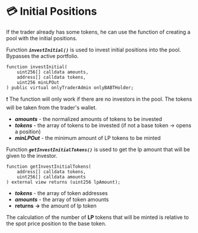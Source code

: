 # 💳 Initial Positions

If the trader already has some tokens, he can use the function of creating a pool with the initial positions.

Function ***`investInitial()`*** is used to invest initial positions into the pool. Bypasses the active portfolio.

```solidity
function investInitial(
    uint256[] calldata amounts,
    address[] calldata tokens,
    uint256 minLPOut
) public virtual onlyTraderAdmin onlyBABTHolder;
```

❗ The function will only work if there are no investors in the pool. The tokens will be taken from the trader's wallet.

- ***amounts*** - the normalized amounts of tokens to be invested
- ***tokens*** - the array of tokens to be invested (if not a base token -> opens a position)
- ***minLPOut*** - the minimum amount of LP tokens to be minted

Function ***`getInvestInitialTokens()`*** is used to get the lp amount that will be given to the investor.

```solidity
function getInvestInitialTokens(
    address[] calldata tokens,
    uint256[] calldata amounts
) external view returns (uint256 lpAmount);
```

- ***tokens*** - the array of token addresses
- ***amounts*** - the array of token amounts
- **returns** **->** the amount of lp token

The calculation of the number of **LP** tokens that will be minted is relative to the spot price position to the base token.
